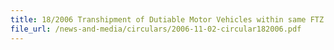 ```yaml
---
title: 18/2006 Transhipment of Dutiable Motor Vehicles within same FTZ
file_url: /news-and-media/circulars/2006-11-02-circular182006.pdf
---
```

